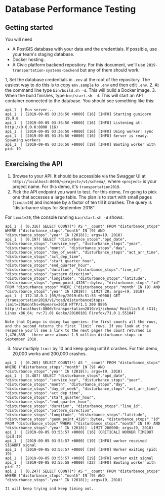 # Database Performance Testing

## Getting started
You will need

- A PostGIS database with your data and the credentials. If possible, use your team's staging database.
- Docker hosting.
- A Civic platform backend repository. For this document, we'll use `2019-transportation-systems-backend` but any of
them should work.

1, Set the database credentials in `.env` at the root of the repository. The easiest way to do this is to copy `env.sample` to `.env` and then edit `.env`.
2. At the command line type `bin/build.sh -d`. This will build a Docker image.
3. When the build finishes, type `bin/start.sh -d`. This will start an API container connected to the database. You
should see something like this:

```
api_1  | Run server...
api_1  | [2019-09-05 03:36:50 +0000] [16] [INFO] Starting gunicorn 19.9.0
api_1  | [2019-09-05 03:36:50 +0000] [16] [INFO] Listening at: http://0.0.0.0:8000 (16)
api_1  | [2019-09-05 03:36:50 +0000] [16] [INFO] Using worker: sync
api_1  | [2019-09-05 03:36:50 +0000] [16] [INFO] Server is ready. Spawning workers
api_1  | [2019-09-05 03:36:50 +0000] [19] [INFO] Booting worker with pid: 19
```

## Exercising the API
1. Browse to your API. It should be accessible via the Swagger UI at `http://localhost:8000/<project>/v1/schema/`, where `<project>` is your project name. For this demo, it's `transportation2019`.
2. Pick the API endpoint you want to test. For this demo, I'm going to pick one that accesses a large table. The plan
is to start with small pages (`limit=20`) and increase by a factor of ten till it crashes. The query is "disturbance
stops for September 2018".

For `limit=20`, the console running `bin/start.sh -d` shows:

```
api_1  | (0.316) SELECT COUNT(*) AS "__count" FROM "disturbance_stops" WHERE ("disturbance_stops"."month" IN (9) AND "disturbance_stops"."year" IN (2018)); args=(9, 2018)
api_1  | (0.197) SELECT "disturbance_stops"."opd_date", "disturbance_stops"."service_key", "disturbance_stops"."year", "disturbance_stops"."month", "disturbance_stops"."day", "disturbance_stops"."day_of_week", "disturbance_stops"."act_arr_time", "disturbance_stops"."act_dep_time", "disturbance_stops"."start_quarter_hour", "disturbance_stops"."end_quarter_hour", "disturbance_stops"."duration", "disturbance_stops"."line_id", "disturbance_stops"."pattern_direction", "disturbance_stops"."longitude", "disturbance_stops"."latitude", "disturbance_stops"."geom_point_4326"::bytea, "disturbance_stops"."id" FROM "disturbance_stops" WHERE ("disturbance_stops"."month" IN (9) AND "disturbance_stops"."year" IN (2018))  LIMIT 20; args=(9, 2018)
api_1  | 172.18.0.1 [05/Sep/2019:03:51:53 +0000] GET /transportation2019/v1/toad/disturbanceStops/ limit=20&months=9&years=2018 HTTP/1.1 200 8895 http://localhost:8000/transportation2019/v1/schema/ Mozilla/5.0 (X11; Linux x86_64; rv:71.0) Gecko/20100101 Firefox/71.0 1.551047
```

    Note that Django is doing two queries: the first counts all the rows, and the second returns the first `limit` rows. If you look at the response you'll see a link to the next page! The count returned is 1,476,835 - there were almost 1.5 million disturbance stops in September 2018.

3. Now multiply `limit` by 10 and keep going until it crashes. For this demo, 20,000 works and 200,000 crashes.

```
api_1  | (0.265) SELECT COUNT(*) AS "__count" FROM "disturbance_stops" WHERE ("disturbance_stops"."month" IN (9) AND "disturbance_stops"."year" IN (2018)); args=(9, 2018)
api_1  | (5.487) SELECT "disturbance_stops"."opd_date", "disturbance_stops"."service_key", "disturbance_stops"."year", "disturbance_stops"."month", "disturbance_stops"."day", "disturbance_stops"."day_of_week", "disturbance_stops"."act_arr_time", "disturbance_stops"."act_dep_time", "disturbance_stops"."start_quarter_hour", "disturbance_stops"."end_quarter_hour", "disturbance_stops"."duration", "disturbance_stops"."line_id", "disturbance_stops"."pattern_direction", "disturbance_stops"."longitude", "disturbance_stops"."latitude", "disturbance_stops"."geom_point_4326"::bytea, "disturbance_stops"."id" FROM "disturbance_stops" WHERE ("disturbance_stops"."month" IN (9) AND "disturbance_stops"."year" IN (2018))  LIMIT 200000; args=(9, 2018)
api_1  | [2019-09-05 03:55:57 +0000] [16] [CRITICAL] WORKER TIMEOUT (pid:19)
api_1  | [2019-09-05 03:55:57 +0000] [19] [INFO] worker received SIGABRT signal
api_1  | [2019-09-05 03:55:57 +0000] [19] [INFO] Worker exiting (pid: 19)
api_1  | [2019-09-05 03:55:57 +0000] [19] [INFO] worker exit signal
api_1  | [2019-09-05 03:55:58 +0000] [22] [INFO] Booting worker with pid: 22
api_1  | (0.247) SELECT COUNT(*) AS "__count" FROM "disturbance_stops" WHERE ("disturbance_stops"."month" IN (9) AND "disturbance_stops"."year" IN (2018)); args=(9, 2018)
```

    It will keep trying and keep timing out.
